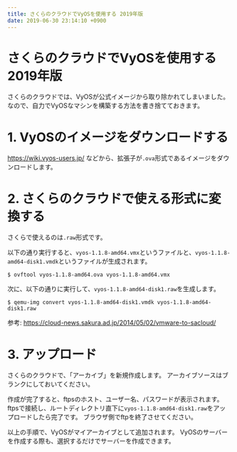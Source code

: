 ```yaml
---
title: さくらのクラウドでVyOSを使用する 2019年版
date: 2019-06-30 23:14:10 +0900
---
```


さくらのクラウドでVyOSを使用する 2019年版
===

さくらのクラウドでは、VyOSが公式イメージから取り除かれてしまいました。
なので、自力でVyOSなマシンを構築する方法を書き捨てておきます。

# 1. VyOSのイメージをダウンロードする

https://wiki.vyos-users.jp/ などから、拡張子が`.ova`形式であるイメージをダウンロードします。

# 2. さくらのクラウドで使える形式に変換する

さくらで使えるのは`.raw`形式です。

以下の通り実行すると、`vyos-1.1.8-amd64.vmx`というファイルと、`vyos-1.1.8-amd64-disk1.vmdk`というファイルが生成されます。

```
$ ovftool vyos-1.1.8-amd64.ova vyos-1.1.8-amd64.vmx
```

次に、以下の通りに実行して、`vyos-1.1.8-amd64-disk1.raw`を生成します。
```
$ qemu-img convert vyos-1.1.8-amd64-disk1.vmdk vyos-1.1.8-amd64-disk1.raw
```

参考: https://cloud-news.sakura.ad.jp/2014/05/02/vmware-to-sacloud/

# 3. アップロード

さくらのクラウドで、「アーカイブ」を新規作成します。
アーカイブソースはブランクにしておいてください。

作成が完了すると、ftpsのホスト、ユーザー名、パスワードが表示されます。
ftpsで接続し、ルートディレクトリ直下に`vyos-1.1.8-amd64-disk1.raw`をアップロードしたら完了です。
ブラウザ側でftpを終了させてください。


以上の手順で、VyOSがマイアーカイブとして追加されます。
VyOSのサーバーを作成する際も、選択するだけでサーバーを作成できます。
